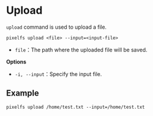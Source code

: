# Upload

`upload` command is used to upload a file.

```shell
pixelfs upload <file> --input=<input-file>
```

- `file`：The path where the uploaded file will be saved.

**Options**

- `-i, --input`：Specify the input file.

## Example

```shell
pixelfs upload /home/test.txt --input=/home/test.txt
```
